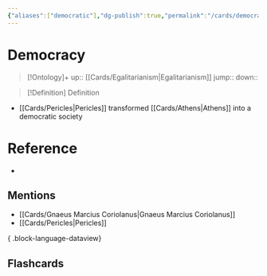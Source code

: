 ```yaml
---
{"aliases":["democratic"],"dg-publish":true,"permalink":"/cards/democracy/","dgPassFrontmatter":true}
---
```


# Democracy

> [!Ontology]+
> up:: [[Cards/Egalitarianism\|Egalitarianism]]
> jump::
> down:: 

> [!Definition] Definition
> 

- [[Cards/Pericles\|Pericles]] transformed [[Cards/Athens\|Athens]] into a democratic society

# Reference
- 

## Mentions
- [[Cards/Gnaeus Marcius Coriolanus\|Gnaeus Marcius Coriolanus]]
- [[Cards/Pericles\|Pericles]]

{ .block-language-dataview}

## Flashcards
